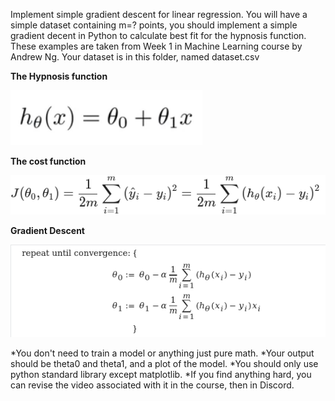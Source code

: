 Implement simple gradient descent for linear regression.
You will have a simple dataset containing m=? points, you should implement a simple gradient decent in Python to calculate best fit for the hypnosis function. These examples are taken from Week 1 in Machine Learning course by Andrew Ng.
Your dataset is in this folder, named dataset.csv

**The Hypnosis function**

![h(x)=theta0 + theta1 * x](hypnosis.png)

**The cost function**

![J(theta0, theta1) = (1/2*m)*sum "from 1 to m" of ((h(x subscript i) - y)^2)](cost_function.png)

**Gradient Descent**

![no alt text](gradient_descent.png)


\*You don't need to train a model or anything just pure math.
\*Your output should be theta0 and theta1, and a plot of the model.
\*You should only use python standard library except matplotlib.
\*If you find anything hard, you can revise the video associated with it in the course, then in Discord.

